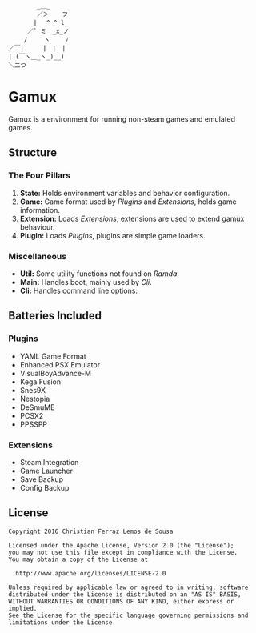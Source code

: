             _＿_
    　 　  　／＞　  フ
    　　  　| 　^ ^ l
    　  　／` ミ＿_x_ノ
    　　 /　   ヽ　　 ﾉ
    ／￣|　　  |　|　|
    | (￣ヽ＿_ヽ_)__)
    ＼二つ

# Gamux

Gamux is a environment for running non-steam games and emulated games.

## Structure

### The Four Pillars

  1. __State:__ Holds environment variables and behavior configuration.
  2. __Game:__ Game format used by _Plugins_ and _Extensions_, holds game
  information.
  3. __Extension:__ Loads _Extensions_, extensions are used to extend gamux
  behaviour.
  4. __Plugin:__ Loads _Plugins_, plugins are simple game loaders.

### Miscellaneous

  * __Util:__ Some utility functions not found on _Ramda_.
  * __Main:__ Handles boot, mainly used by _Cli_.
  * __Cli:__ Handles command line options.

## Batteries Included

### Plugins

* YAML Game Format
* Enhanced PSX Emulator
* VisualBoyAdvance-M
* Kega Fusion
* Snes9X
* Nestopia
* DeSmuME
* PCSX2
* PPSSPP

### Extensions

* Steam Integration
* Game Launcher
* Save Backup
* Config Backup

## License

    Copyright 2016 Christian Ferraz Lemos de Sousa

    Licensed under the Apache License, Version 2.0 (the "License");
    you may not use this file except in compliance with the License.
    You may obtain a copy of the License at

      http://www.apache.org/licenses/LICENSE-2.0

    Unless required by applicable law or agreed to in writing, software
    distributed under the License is distributed on an "AS IS" BASIS,
    WITHOUT WARRANTIES OR CONDITIONS OF ANY KIND, either express or implied.
    See the License for the specific language governing permissions and
    limitations under the License.
